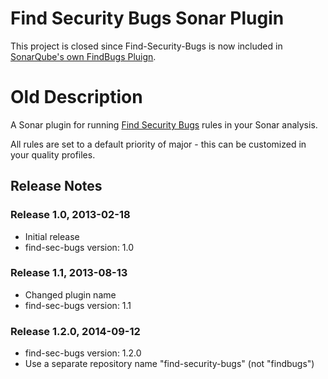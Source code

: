 Find Security Bugs Sonar Plugin
===================

This project is closed since Find-Security-Bugs is now included in [SonarQube's own FindBugs Pluign](https://github.com/SonarQubeCommunity/sonar-findbugs).

# Old Description

A Sonar plugin for running [Find Security Bugs](http://h3xstream.github.com/find-sec-bugs/) rules in your Sonar analysis.

All rules are set to a default priority of major - this can be customized in your quality profiles.

## Release Notes

### Release 1.0, 2013-02-18

 - Initial release
 - find-sec-bugs version: 1.0

### Release 1.1, 2013-08-13

 - Changed plugin name
 - find-sec-bugs version: 1.1

### Release 1.2.0, 2014-09-12
 - find-sec-bugs version: 1.2.0
 - Use a separate repository name "find-security-bugs" (not "findbugs")
